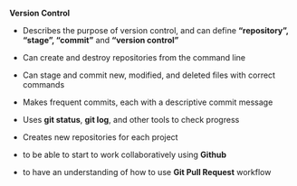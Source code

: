 **Version Control**

- Describes the purpose of version control, and can define **“repository”, “stage”, “commit”** and **“version control”**

- Can create and destroy repositories from the command line

- Can stage and commit new, modified, and deleted files with correct commands

- Makes frequent commits, each with a descriptive commit message

- Uses **git status**, **git log**, and other tools to check progress

- Creates new repositories for each project

- to be able to start to work collaboratively using **Github**

- to have an understanding of how to use **Git Pull Request** workflow
